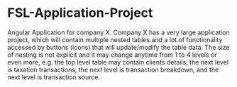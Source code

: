 # FSL-Application-Project
Angular Application for company X. Company X has a very large application project, which will contain multiple nested tables and a lot of functionality accessed by buttons (icons) that will update/modify the table data. The size of nesting is not explicit and it may change anytime from 1 to 4 levels or even more, e.g. the top level table may contain clients details, the next level is taxation transactions, the next level is transaction breakdown, and the next level is transaction source.
